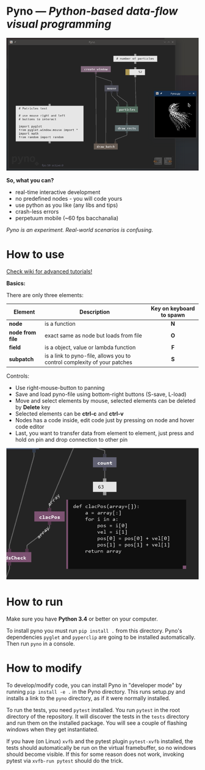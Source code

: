 # Pyno — *Python-based data-flow visual programming*
![Pyno](docs/screenshots/particles.png)

**So, what you can?**
- real-time interactive development
- no predefined nodes - you will code yours 
- use python as you like (any libs and tips)
- crash-less errors
- perpetuum mobile (~60 fps bacchanalia)

*Pyno is an experiment. Real-world scenarios is confusing.*

# How to use

[Check wiki for advanced tutorials!](https://github.com/honix/Pyno/wiki)

**Basics:**

There are only three elements:

| Element | Description | Key on keyboard to spawn |
|-|-|:-:|
| **node** | is a function | **N** |
| **node from file** | exact same as node but loads from file | **O** |
| **field** | is a object, value or lambda function | **F** |
| **subpatch** | is a link to pyno-file, allows you to control complexity of your patches | **S** |

Controls:
- Use right-mouse-button to panning
- Save and load pyno-file using bottom-right buttons (S-save, L-load)
- Move and select elements by mouse, selected elements can be deleted by **Delete** key
- Selected elements can be **ctrl-c** and **ctrl-v**
- Nodes has a code inside, edit code just by pressing on node and hover code editor
- Last, you want to transfer data from element to element, just press and hold on pin and drop connection to other pin

![Pyno](docs/screenshots/edit.png)

# How to run
Make sure you have **Python 3.4** or better on your computer.

To install pyno you must run ```pip install .``` from this directory.
Pyno's dependencies `pyglet` and `pyperclip` are going to be installed automatically.
Then run ```pyno``` in a console.

# How to modify

To develop/modify code, you can install Pyno in "developer mode" by running `pip install -e .` in the Pyno directory. 
This runs setup.py and installs a link to the `pyno` directory, as if it were normally installed.

To run the tests, you need `pytest`  installed. 
You run `pytest` in the root directory of the repository. 
It will discover the tests in the `tests` directory and run them on the installed package. 
You will see a couple of flashing windows when they get instantiated.

If you have (on Linux) `xvfb` and the pytest plugin `pytest-xvfb` installed, the tests should automatically be run on the virtual framebuffer, so no windows should become visible. 
If this for some reason does not work, invoking pytest via `xvfb-run pytest` should do the trick.
